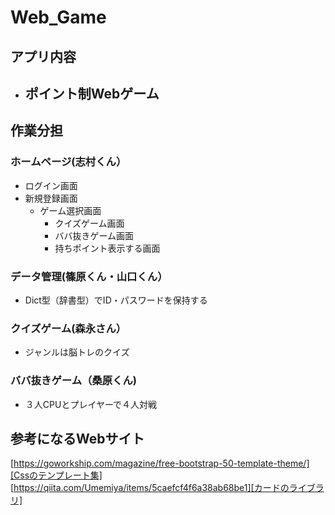 # Web_Game
## アプリ内容
- ポイント制Webゲーム
  - 

## 作業分担
### ホームページ(志村くん）
- ログイン画面
- 新規登録画面
  - ゲーム選択画面
    - クイズゲーム画面
    - ババ抜きゲーム画面
    - 持ちポイント表示する画面  
### データ管理(篠原くん・山口くん）
- Dict型（辞書型）でID・パスワードを保持する
### クイズゲーム(森永さん）
- ジャンルは脳トレのクイズ
### ババ抜きゲーム（桑原くん)
- ３人CPUとプレイヤーで４人対戦　

## 参考になるWebサイト
[https://goworkship.com/magazine/free-bootstrap-50-template-theme/][Cssのテンプレート集]
[https://qiita.com/Umemiya/items/5caefcf4f6a38ab68be1][カードのライブラリ]



